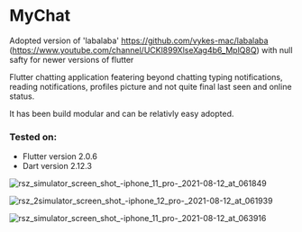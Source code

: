 # MyChat
Adopted version of 'labalaba' https://github.com/vykes-mac/labalaba (https://www.youtube.com/channel/UCKl899XlseXag4b6_MplQ8Q) with null safty for newer versions of flutter

Flutter chatting application featering beyond chatting typing notifications, reading notifications, profiles picture and not quite final last seen and online status.

It has been build modular and can be relativly easy adopted.

### Tested on:
- Flutter version 2.0.6
- Dart version 2.12.3

![rsz_simulator_screen_shot_-_iphone_11_pro_-_2021-08-12_at_061849](https://user-images.githubusercontent.com/44642574/129138274-c1413f65-1547-4b33-9ed8-d4bee5cb1e33.png)

![rsz_2simulator_screen_shot_-_iphone_12_pro_-_2021-08-12_at_061939](https://user-images.githubusercontent.com/44642574/129138235-4410a269-a9e1-4172-9bdd-e577305ddce4.png)

![rsz_simulator_screen_shot_-_iphone_11_pro_-_2021-08-12_at_063916](https://user-images.githubusercontent.com/44642574/129139097-8c65c848-2e13-46b3-b6b2-47e046af3870.png)
